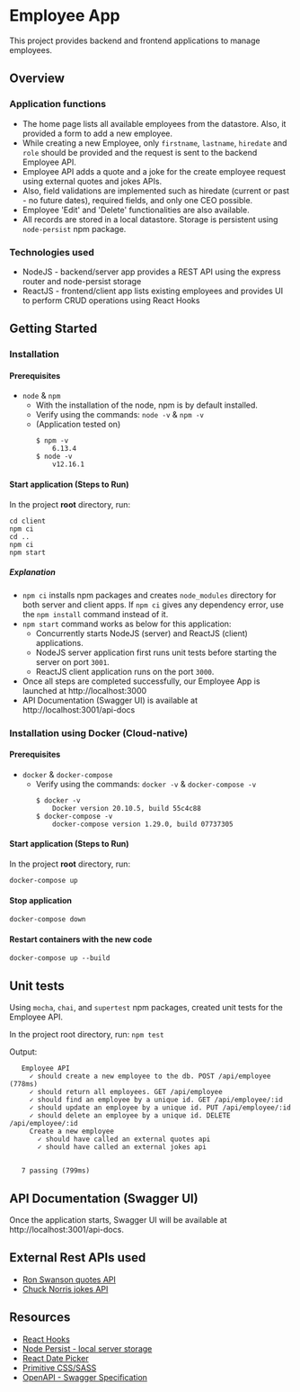 # Employee App

This project provides backend and frontend applications to manage employees.

## Overview

### Application functions

- The home page lists all available employees from the datastore. Also, it provided a form to add a new employee.
-  While creating a new Employee, only `firstname`, `lastname`, `hiredate` and `role` should be provided and the request is sent to the backend Employee API.
- Employee API adds a quote and a joke for the create employee request using external quotes and jokes APIs.
- Also, field validations are implemented such as hiredate (current or past - no future dates), required fields, and only one CEO possible.
- Employee 'Edit' and 'Delete' functionalities are also available.
- All records are stored in a local datastore. Storage is persistent using `node-persist` npm package.

### Technologies used

- NodeJS - backend/server app provides a REST API using the express router and node-persist storage
- ReactJS - frontend/client app lists existing employees and provides UI to perform CRUD operations using React Hooks

## Getting Started

### Installation

#### Prerequisites
- `node` & `npm`
    - With the installation of the node, npm is by default installed.
    - Verify using the commands: `node -v` & `npm -v`
    - (Application tested on)
        ```
        $ npm -v
            6.13.4
        $ node -v
            v12.16.1
        ```

#### Start application (Steps to Run)

In the project **root** directory, run:
```
cd client
npm ci
cd ..
npm ci
npm start
```

##### Explanation

- `npm ci` installs npm packages and creates `node_modules` directory for both server and client apps. If `npm ci` gives any dependency error, use the `npm install` command instead of it.
- `npm start` command works as below for this application:
    - Concurrently starts NodeJS (server) and ReactJS (client) applications.
    - NodeJS server application first runs unit tests before starting the server on port `3001`.
    - ReactJS client application runs on the port `3000`.
- Once all steps are completed successfully, our Employee App is launched at http://localhost:3000
- API Documentation (Swagger UI) is available at http://localhost:3001/api-docs

### Installation using Docker (Cloud-native)

#### Prerequisites

- `docker` & `docker-compose`
    - Verify using the commands: `docker -v` & `docker-compose -v`
        ```
        $ docker -v
            Docker version 20.10.5, build 55c4c88
        $ docker-compose -v
            docker-compose version 1.29.0, build 07737305
        ```

#### Start application (Steps to Run)

In the project **root** directory, run:
```
docker-compose up
```

#### Stop application

```
docker-compose down
```

#### Restart containers with the new code

```
docker-compose up --build
```

## Unit tests

Using `mocha`, `chai`, and `supertest` npm packages, created unit tests for the Employee API.

In the project root directory, run: `npm test`

Output:
```
   Employee API
     ✓ should create a new employee to the db. POST /api/employee (778ms)
     ✓ should return all employees. GET /api/employee
     ✓ should find an employee by a unique id. GET /api/employee/:id
     ✓ should update an employee by a unique id. PUT /api/employee/:id
     ✓ should delete an employee by a unique id. DELETE /api/employee/:id
     Create a new employee
       ✓ should have called an external quotes api
       ✓ should have called an external jokes api
 
 
   7 passing (799ms)
```

## API Documentation (Swagger UI)

Once the application starts, Swagger UI will be available at http://localhost:3001/api-docs.

## External Rest APIs used

- [Ron Swanson quotes API](https://github.com/jamesseanwright/ron-swanson-quotes)
- [Chuck Norris jokes API](https://api.chucknorris.io/)

## Resources

* [React Hooks](https://reactjs.org/docs/hooks-intro.html)
* [Node Persist - local server storage](https://www.npmjs.com/package/node-persist)
* [React Date Picker](https://www.npmjs.com/package/react-datepicker)
* [Primitive CSS/SASS](https://taniarascia.github.io/primitive/)
* [OpenAPI - Swagger Specification](https://swagger.io/docs/specification/about/)